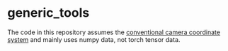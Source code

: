 # generic_tools

The code in this repository assumes the [conventional camera coordinate system](https://redstarhong.tistory.com/269) and mainly uses numpy data, not torch tensor data.